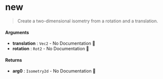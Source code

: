 # new

>  Create a two-dimensional isometry from a rotation and a translation.

#### Arguments

- **translation** : `Vec2` \- No Documentation 🚧
- **rotation** : `Rot2` \- No Documentation 🚧

#### Returns

- **arg0** : `Isometry2d` \- No Documentation 🚧